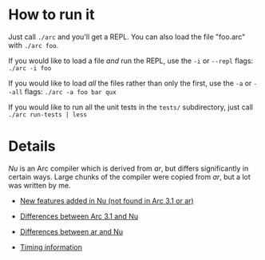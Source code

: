 How to run it
=============

Just call `./arc` and you'll get a REPL. You can also load the file "foo.arc"
with `./arc foo`.

If you would like to load a file *and* run the REPL, use the `-i` or `--repl`
flags: `./arc -i foo`

If you would like to load *all* the files rather than only the first, use the
`-a` or `--all` flags: `./arc -a foo bar qux`

If you would like to run all the unit tests in the `tests/` subdirectory, just
call `./arc run-tests | less`


Details
=======

_Nu_ is an Arc compiler which is derived from _ar_, but differs significantly
in certain ways. Large chunks of the compiler were copied from _ar_, but a lot
was written by me.

  * [New features added in Nu (not found in Arc 3.1 or ar)][new]

  * [Differences between Arc 3.1 and Nu][arc]

  * [Differences between ar and Nu][ar]

  * [Timing information][time]

  [new]:  ../blob/nu/notes/new%20features.md
  [arc]:  ../blob/nu/notes/changes%20(Arc%203.1).md
  [ar]:   ../blob/nu/notes/changes%20(ar).md
  [time]: ../blob/nu/notes/timing.md
